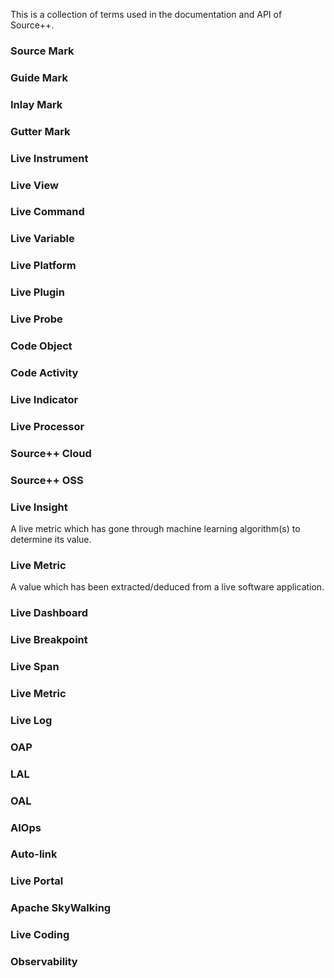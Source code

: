 This is a collection of terms used in the documentation and API of Source++.

### Source Mark

### Guide Mark

### Inlay Mark

### Gutter Mark

### Live Instrument

### Live View

### Live Command

### Live Variable

### Live Platform

### Live Plugin

### Live Probe

### Code Object

### Code Activity

### Live Indicator

### Live Processor

### Source++ Cloud

### Source++ OSS

### Live Insight

A live metric which has gone through machine learning algorithm(s) to determine its value.

### Live Metric

A value which has been extracted/deduced from a live software application.

### Live Dashboard

### Live Breakpoint

### Live Span

### Live Metric

### Live Log

### OAP

### LAL

### OAL

### AIOps

### Auto-link

### Live Portal

### Apache SkyWalking

### Live Coding

### Observability
